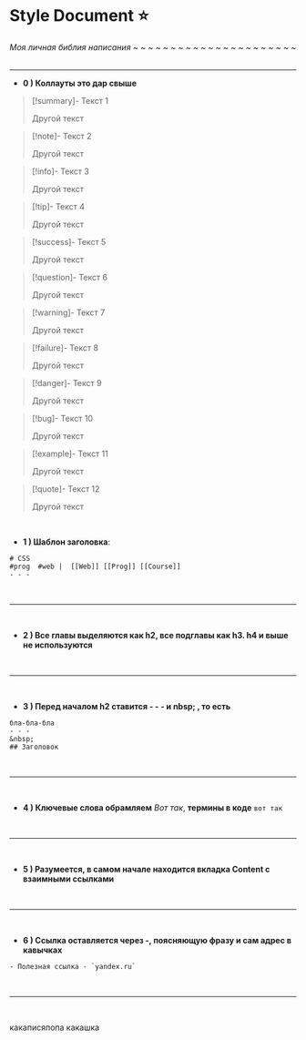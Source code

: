 # Style Document ⭐
*Моя личная библия написания ~ ~ ~ ~ ~ ~ ~ ~ ~ ~ ~ ~ ~ ~ ~ ~ ~ ~ ~ ~ ~ ~*
&nbsp;
- - -
- **0 )  Коллауты это дар свыше**

> [!summary]- Текст 1
> 
> Другой текст

> [!note]- Текст 2
> 
> Другой текст

> [!info]- Текст 3
> 
> Другой текст

> [!tip]- Текст 4
> 
> Другой текст

> [!success]- Текст 5
> 
> Другой текст

> [!question]- Текст 6
> 
> Другой текст

> [!warning]- Текст 7
> 
> Другой текст

> [!failure]- Текст 8
> 
> Другой текст

> [!danger]- Текст 9
> 
> Другой текст

> [!bug]- Текст 10
> 
> Другой текст

> [!example]- Текст 11
> 
> Другой текст

> [!quote]- Текст 12
> 
> Другой текст


&nbsp;
- **1 ) Шаблон заголовка**:

```
# CSS
#prog  #web |  [[Web]] [[Prog]] [[Course]]
- - -
```

&nbsp;

- - - 
&nbsp;

- **2 ) Все главы выделяются как h2, все подглавы как h3.  h4 и выше не используются**

&nbsp; 
- - -
&nbsp;
- **3 ) Перед началом h2 ставится - - - и nbsp; , то есть**

```
бла-бла-бла
- - -
&nbsp;
## Заголовок
```

&nbsp;

- - -
&nbsp;

- **4 )  Ключевые слова обрамляем** *Вот так*, **термины в коде** `вот так`	

&nbsp;
- - -
&nbsp;
 
- **5 ) Разумеется, в самом начале находится вкладка Content с взаимными ссылками**

&nbsp;
- - -
&nbsp;
- **6 )  Ссылка оставляется через -, поясняющую фразу и сам адрес в кавычках**

```
- Полезная ссылка - `yandex.ru`
```

&nbsp;
- - -
&nbsp;

какаписяпопа
какашка